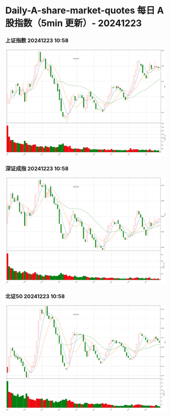 
# Daily-A-share-market-quotes 每日 A 股指数（5min 更新）- 20241223

### 上证指数 20241223 10:58
![](./fig/2024/12/20241223-sh000001.png)

### 深证成指 20241223 10:58
![](./fig/2024/12/20241223-sz399001.png)

### 北证50 20241223 10:58
![](./fig/2024/12/20241223-bj899050.png)
